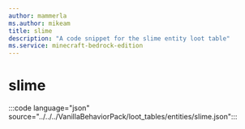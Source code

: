 ```yaml
---
author: mammerla
ms.author: mikeam
title: slime
description: "A code snippet for the slime entity loot table"
ms.service: minecraft-bedrock-edition
---
```


# slime

:::code language="json" source="../../../VanillaBehaviorPack/loot_tables/entities/slime.json":::
